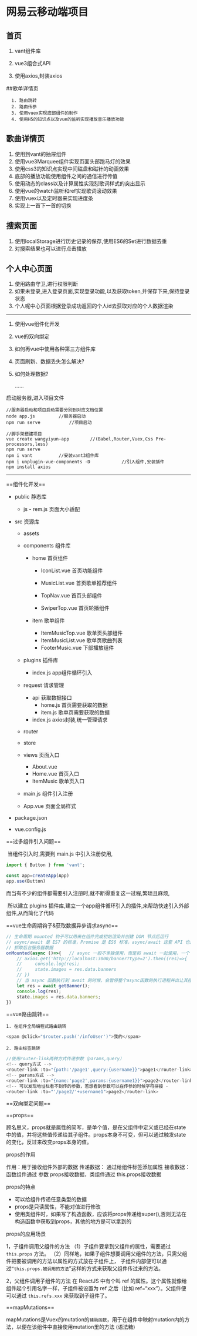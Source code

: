 # 网易云移动端项目

## 	首页

1. vant组件库

2. vue3组合式API

3. 使用axios,封装axios 

##歌单详情页

      1. 路由跳转
      2. 路由传参
      3. 使用vuex实现底部组件的制作
      4. 使用H5的知识点以及vue的监听实现播放音乐播放功能

## 歌曲详情页

1. 使用到vant的抽屉组件
2. 使用vue3Marquee组件实现页面头部跑马灯的效果
3. 使用css3的知识点实现中间磁盘和磁针的动画效果
4. 底部的播放功能使用组件之间的通信进行传值
5. 使用动态的class以及计算属性实现怼歌词样式的突出显示
6. 使用vue的watch监听和ref实现歌词滚动效果
7. 使用vuex以及定时器来实现进度条
8. 实现上一首下一首的切换

## 搜索页面

1. 使用localStorage进行历史记录的保存,使用ES6的Set进行数据去重
2. 对搜索结果也可以进行点击播放

## 个人中心页面

1. 使用路由守卫,进行权限判断
2. 如果未登录,进入登录页面,实现登录功能,以及获取token,并保存下来,保持登录状态
3. 个人呢中心页面根据登录成功返回的个人id去获取对应的个人数据渲染



--------



1. 使用vue组件化开发

2. vue的双向绑定

3. 如何再vue中使用各种第三方组件库

4. 页面刷新、数据丢失怎么解决?

5. 如何处理数据?

   ......



启动服务器,进入项目文件   

```
//服务器启动和项目启动需要分别到对应文档位置
node app.js			//服务器启动
npm run serve			//项目启动

//脚手架搭建项目
vue create wangyiyun-app		//(Babel,Router,Vuex,Css Pre-processors,less)
npm run serve
npm i vant			//安装vant3组件库
npm i unplugin-vue-components -D			//引入组件,安装插件
npm install axios
```



----



==组件化开发==

- public 静态库

  - js - rem.js	页面大小适配
  
- src 资源库

  - assets
  
  - components 组件库
  
    - home 首页组件
  
      - IconList.vue  首页功能组件
      - MusicList.vue  首页歌单推荐组件
    
      - TopNav.vue  首页头部组件
      - SwiperTop.vue  首页轮播组件
    
    - item  歌单组件
    
      - ItemMusicTop.vue  歌单页头部组件
      - ItemMusicList.vue  歌单页歌曲列表
      - FooterMusic.vue  下部播放组件
    
  - plugins  插件库
  
    - index.js  app组件循环引入
    
  - request 请求管理 
    - api 获取数据接口
      - home.js 首页需要获取的数据
      - item.js  歌单页需要获取的数据
    - index.js axios封装,统一管理请求
    
  - router
  
  - store
  
  - views  页面入口
  
    - About.vue  
    - Home.vue  首页入口
    - ItemMusic  歌单页入口
  
  - main.js  组件引入注册
  
  - App.vue  页面全局样式
  
- package.json

- vue.config.js

==过多组件引入问题==

​	当组件引入时,需要到 main.js 中引入注册使用,

```javascript
import { Button } from 'vant';

const app=createApp(App)
app.use(Button)
```

而当有不少的组件都需要引入注册时,就不断得重复这一过程,繁琐且麻烦,

​	所以建立 plugins 插件库,建立一个app组件循环引入的插件,来帮助快速引入外部组件,从而简化了代码

==vue生命周期钩子&获取数据异步请求async==

```javascript
// 生命周期 mounted 钩子可以用来在组件完成初始渲染并创建 DOM 节点后运行
// async/await 是 ES7 的标准，Promise 是 ES6 标准，async/await 这套 API 也是用来帮助我们写异步代码的，它是构建在 Promise 之上的
// 抓取后台服务器数据
onMounted(async ()=>{	// async 一般不单独使用，而是和 await 一起使用，一个 async 函数内部可能有 零个 或者 多个 await 
	// axios.get('http://localhost:3000/banner?type=2').then((res)=>{
	//     console.log(res);
	//     state.images = res.data.banners
	// })
    // 当 async 函数执行到 await 的时候，会暂停整个async函数的执行进程并出让其控制权，只有当其等待的基于Promise 的异步操作被兑现或被拒绝之后才会恢复进程
	let res = await getBanner();        
	console.log(res);
	state.images = res.data.banners;
})
```

==vue路由跳转==

 	1. 在组件全局编程式路由跳转

```javascript
<span @click="$router.push('/infoUser')">我的</span>
```

 	2. 路由标签跳转

```javascript
//使用router-link两种方式传递参数（params,query）
<!-- query方式 -->
<router-link :to="{path:'/page1',query:{username}}">page1</router-link>
<!-- params方式 -->
<router-link :to="{name:'page2',params:{username1}}">page2</router-link>
<!-- 可以发现地址栏看不到传的参数，若想看到参数可以在传参的时候字符拼接 -
<router-link :to="'/page2/'+username1">page2</router-link>
```

==双向绑定问题==

==props==

​	顾名思义，props就是属性的简写，是单个值，是在父组件中定义或已经在state中的值，并将这些值传递给其子组件。props本身不可变，但可以通过触发state的变化，反过来改变props本身的值。

props的作用

作用：用于接收组件外部的数据 传递数据： 通过给组件标签添加属性 接收数据：函数组件通过 参数 props接收数据，类组件通过 this.props接收数据

props的特点

- 可以给组件传递任意类型的数据
- props是只读属性，不能对值进行修改
- 使用类组件时，如果写了构造函数，应该将props传递给super(),否则无法在构造函数中获取到props，其他的地方是可以拿到的

props的应用场景

1，子组件调用父组件的方法 （1）子组件要拿到父组件的属性，需要通过 `this.props` 方法。 （2）同样地，如果子组件想要调用父组件的方法，只需父组件把要被调用的方法以属性的方式放在子组件上， 子组件内部便可以通过`“this.props.被调用的方法`”这样的方式来获取父组件传过来的方法。

2，父组件调用子组件的方法 在 ReactJS 中有个叫 ref 的属性。这个属性就像给组件起个引用名字一样，子组件被设置为 ref 之后（比如 ref=“xxx”）。父组件便可以通过 `this.refs.xxx` 来获取到子组件了。

==mapMutations==

​	mapMutations是Vuex的mutation的`辅助函数`，用于在组件中映射mutation内的方法，以便在该组件中直接使用mutation里的方法 (语法糖)

